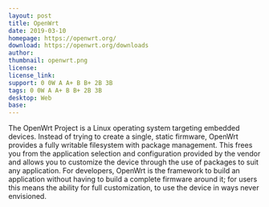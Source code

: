 ```yaml
---
layout: post
title: OpenWrt
date: 2019-03-10
homepage: https://openwrt.org/
download: https://openwrt.org/downloads
author: 
thumbnail: openwrt.png
license: 
license_link: 
support: 0 0W A A+ B B+ 2B 3B
tags: 0 0W A A+ B B+ 2B 3B
desktop: Web
base: 
---
```


 

The OpenWrt Project is a Linux operating system targeting embedded devices. Instead of trying to create a single, static firmware, OpenWrt provides a fully writable filesystem with package management. This frees you from the application selection and configuration provided by the vendor and allows you to customize the device through the use of packages to suit any application. For developers, OpenWrt is the framework to build an application without having to build a complete firmware around it; for users this means the ability for full customization, to use the device in ways never envisioned.

